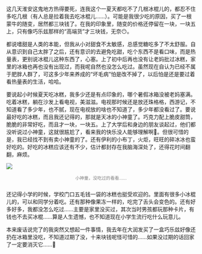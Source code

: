 这几天淮安这鬼地方热得要死，连我这个一夏天都吃不了几根冰棍儿的，都忍不住多吃几根（有人总是拉着我去吃冰棍儿……）。可能是我很少吃的原因，买了一根蒙牛的随变，居然都三块钱了。在我的印象里，随变的价格还停留在一块，一块五上，只有像巧乐兹那样的“高端货”才三块钱，无奈😶。

都说嗜甜是人类的本能，但我从小对甜食不太敏感，总感觉糖吃多了不太舒服。自从意识到自己太胖了之后，还有意识的去避免吃甜，吃个东西不是看口味，而是热量表，更别说冰棍儿这种东西了，心塞。上了初中后再也没有让老妈批过冰糕，家里的冰箱也再也没有出现过，而我呢自然也没怎么吃过。虽然现在自认为已经不属于肥胖人群了，可这多少年来养成的“坏毛病”怕是改不掉了，以后怕是还是要过着看热量表的生活，哈哈。

要说起小时候夏天吃冰糕，我多少还是有点印象的，哪个暑假冰箱没被老妈塞满。吃着冰糕，躺在沙发上看电视，美滋滋。电视那时候还是放还珠格格，西游记，不知道看了多少年，也不腻，现在电视放的啥也不知道了，多少年都没看过了。要说最好吃的冰糕，而且我还记得的，那就是天冰的小神童了。巧克力配上脆皮甜筒，脆脆的非常好吃，而且才一块，一块五。上了大学后和身边的朋友谈起过，他们都没听说过小神童，这就很尴尬了，看来我的快乐没人能够理解啊🤣。但很可惜的是，我已经找不到有卖小神童的了。还有伊利的小布丁，火炬，旺旺的碎冰冰也蛮好吃的。好吃的冰糕应该还有不少，估计都封存在我脑海深处了，还得花时间翻翻，麻烦。

![](http://blogres.zhangyue.xin/18-5-19/34051257.jpg)
<p style="text-align:center;margin-bottom:25px;color:gray"><small>小神童，没吃过的看看……</small></p>

还记得小学的时候，学校门口五毛钱一袋的冰糕也挺受欢迎的。里面有很多小冰棍儿的，可以和同学分着吃。还有那种像果冻一样的，吃完了舌头会变色的。还有好多好多，我都没怎么吃过……主要是家里没买过，其次当时男孩都玩那种卡片，有钱也不去买冰棍……算是人生遗憾，也不知道现在小学生流行吃什么玩意儿。

本来废话说完了的我突然又想起一件事情，我去年在大润发买了一盒巧乐兹好像还扔在冰箱里没吃，不知道过期了没，十来块钱呢怪可惜的……如果没过期的话回家了一定要消灭它……🤤